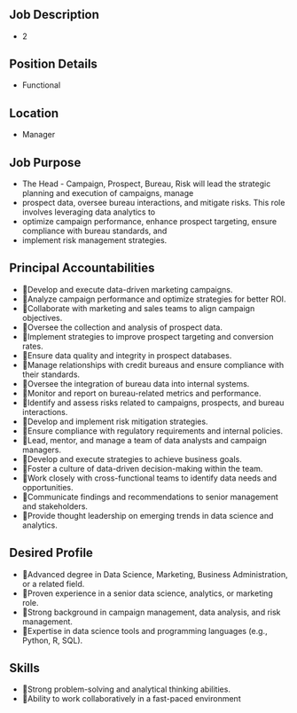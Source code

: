 # 

## Job Description

* 2

## Position Details

* Functional

## Location

* Manager

## Job Purpose

* The Head - Campaign, Prospect, Bureau, Risk will lead the strategic planning and execution of campaigns, manage
* prospect data, oversee bureau interactions, and mitigate risks. This role involves leveraging data analytics to
* optimize campaign performance, enhance prospect targeting, ensure compliance with bureau standards, and
* implement risk management strategies.

## Principal Accountabilities

* Develop and execute data-driven marketing campaigns.
* Analyze campaign performance and optimize strategies for better ROI.
* Collaborate with marketing and sales teams to align campaign objectives.
* Oversee the collection and analysis of prospect data.
* Implement strategies to improve prospect targeting and conversion rates.
* Ensure data quality and integrity in prospect databases.
* Manage relationships with credit bureaus and ensure compliance with their standards.
* Oversee the integration of bureau data into internal systems.
* Monitor and report on bureau-related metrics and performance.
* Identify and assess risks related to campaigns, prospects, and bureau interactions.
* Develop and implement risk mitigation strategies.
* Ensure compliance with regulatory requirements and internal policies.
* Lead, mentor, and manage a team of data analysts and campaign managers.
* Develop and execute strategies to achieve business goals.
* Foster a culture of data-driven decision-making within the team.
* Work closely with cross-functional teams to identify data needs and opportunities.
* Communicate findings and recommendations to senior management and stakeholders.
* Provide thought leadership on emerging trends in data science and analytics.

## Desired Profile

* Advanced degree in Data Science, Marketing, Business Administration, or a related field.
* Proven experience in a senior data science, analytics, or marketing role.
* Strong background in campaign management, data analysis, and risk management.
* Expertise in data science tools and programming languages (e.g., Python, R, SQL).

## Skills

* Strong problem-solving and analytical thinking abilities.
* Ability to work collaboratively in a fast-paced environment
